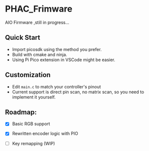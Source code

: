 # PHAC_Frimware
 AIO Firmware ,still in progress...

## Quick Start

- Import picosdk using the method you prefer.
- Build with cmake and ninja.
- Using Pi Pico extension in VSCode might be easier.

## Customization
- Edit `main.c` to match your controller's pinout
- Current support is direct pin scan, no matrix scan, so you need to implement it yourself.
## Roadmap:
  - [x] Basic RGB support
  - [x] Rewritten encoder logic with PIO
  - [ ] Key remapping (WIP)

